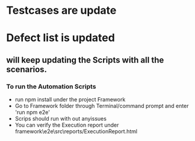 # Testcases are update
# Defect list is updated




## will keep updating the Scripts with all the scenarios.

### To run the Automation Scripts 
- run npm install under the project Framework 
- Go to Framework folder through Terminal/command prompt and enter 'run npm e2e'
- Scrips should run with out anyissues
- You can verify the Execution report under framework\e2e\src\reports/ExecutionReport.html
 
